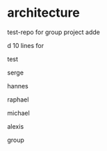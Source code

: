 # architecture
test-repo for group project
adde

d 10 lines for                            

test

serge

hannes

raphael

michael

alexis

group
